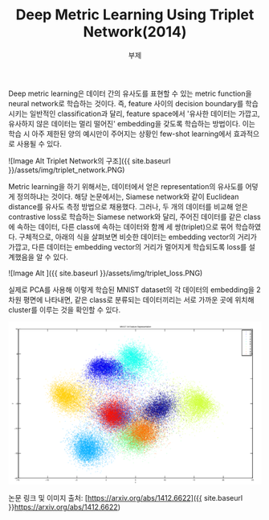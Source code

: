﻿---
layout: post
title:  "Deep Metric Learning Using Triplet Network(2014)"
subtitle:   "부제"
categories: AI
tags: papers

---


Deep metric learning은 데이터 간의 유사도를 표현할 수 있는 metric function을 neural network로 학습하는 것이다. 즉, feature 사이의 decision boundary를 학습시키는 일반적인 classification과 달리, feature space에서 '유사한 데이터는 가깝고, 유사하지 않은 데이터는 멀리 떨어진' embedding을 갖도록 학습하는 방법이다. 이는 학습 시 아주 제한된 양의 예시만이 주어지는 상황인 few-shot learning에서 효과적으로 사용될 수 있다.

![Image Alt Triplet Network의 구조]({{ site.baseurl }}/assets/img/triplet_network.PNG)

Metric learning을 하기 위해서는, 데이터에서 얻은 representation의 유사도를 어덯게 정의하냐는 것이다. 해당 논문에서는, Siamese network와 같이 Euclidean distance를 유사도 측정 방법으로 채용했다. 그러나, 두 개의 데이터를 비교해 얻은 contrastive loss로 학습하는 Siamese network와 달리, 주어진 데이터를 같은 class에 속하는 데이터, 다른 class에 속하는 데이터와 함께 세 쌍(triplet)으로 묶어 학습하였다. 구체적으로, 아래의 식을 살펴보면 비슷한 데이터는 embedding vector의 거리가 가깝고, 다른 데이터는 embedding vector의 거리가 멀어지게 학습되도록 loss를 설계했음을 알 수 있다.

![Image Alt ]({{ site.baseurl }}/assets/img/triplet_loss.PNG)

실제로 PCA를 사용해 이렇게 학습된 MNIST dataset의 각 데이터의 embedding을 2차원 평면에 나타내면, 같은 class로 분류되는 데이터끼리는 서로 가까운 곳에 위치해 cluster를 이루는 것을 확인할 수 있다.

![Image Alt Triplet Network를 통해 학습된 MNIST dataset의 embedding](/assets/img/triplet_mnist.PNG)

논문 링크 및 이미지 출처: [https://arxiv.org/abs/1412.6622]({{ site.baseurl }}https://arxiv.org/abs/1412.6622)